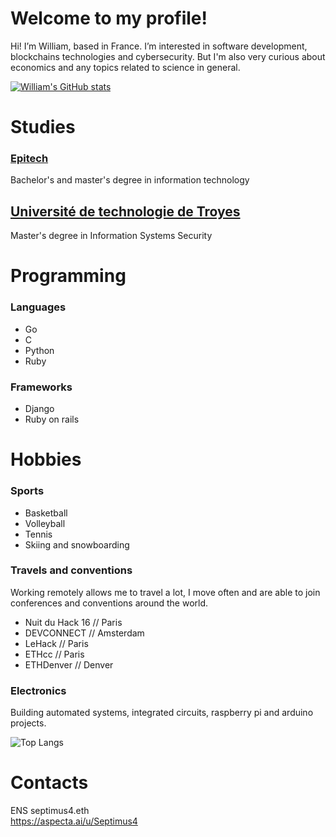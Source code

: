 # Welcome to my profile!
Hi! I’m William, based in France.
I’m interested in software development, blockchains technologies and cybersecurity.
But I'm also very curious about economics and any topics related to science in general.

[![William's GitHub stats](https://github-readme-stats-eight-woad-93.vercel.app/api?username=Septimus4&show=reviews,prs_merged_percentage&show_icons=true&theme=tokyonight&include_all_commits=true&rank_icon=github)](https://github.com/anuraghazra/github-readme-stats)

# Studies
### [Epitech](https://www.epitech.eu/en/)
Bachelor's and master's degree in information technology

## [Université de technologie de Troyes](https://www.utt.fr)
Master's degree in Information Systems Security

# Programming
### Languages
- Go
- C
- Python
- Ruby

### Frameworks
- Django
- Ruby on rails

# Hobbies
### Sports
- Basketball
- Volleyball
- Tennis
- Skiing and snowboarding

### Travels and conventions
Working remotely allows me to travel a lot, I move often and are able to join conferences and conventions around the world.

- Nuit du Hack 16 // Paris
- DEVCONNECT // Amsterdam
- LeHack // Paris
- ETHcc // Paris
- ETHDenver // Denver

### Electronics
Building automated systems, integrated circuits, raspberry pi and arduino projects.

![Top Langs](https://github-readme-stats-eight-woad-93.vercel.app/api/top-langs/?username=Septimus4&layout=compact&theme=tokyonight&custom_title=Personal%20Repositories%20)

# Contacts
ENS septimus4.eth  
https://aspecta.ai/u/Septimus4
